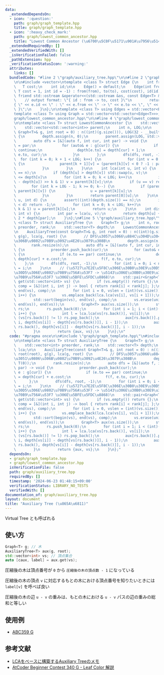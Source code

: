 ```yaml
---
data:
  _extendedDependsOn:
  - icon: ':question:'
    path: graph/graph_template.hpp
    title: graph/graph_template.hpp
  - icon: ':heavy_check_mark:'
    path: graph/lowest_common_ancestor.hpp
    title: "Lowest Common Ancestor (\u6700\u5C0F\u5171\u901A\u7956\u5148)"
  _extendedRequiredBy: []
  _extendedVerifiedWith: []
  _isVerificationFailed: false
  _pathExtension: hpp
  _verificationStatusIcon: ':warning:'
  attributes:
    links: []
  bundledCode: "#line 2 \"graph/auxiliary_tree.hpp\"\n\n#line 2 \"graph/graph_template.hpp\"\
    \n\n#include <vector>\ntemplate <class T> struct Edge {\n    int from, to;\n \
    \   T cost;\n    int id;\n\n    Edge() = default;\n    Edge(int from, int to,\
    \ T cost = 1, int id = -1) : from(from), to(to), cost(cost), id(id) {}\n\n   \
    \ friend std::ostream &operator<<(std::ostream &os, const Edge<T> &e) {\n    \
    \    // output format: \"{ id : from -> to, cost }\"\n        return os << \"\
    { \" << e.id << \" : \" << e.from << \" -> \" << e.to << \", \" << e.cost << \"\
    \ }\";\n    }\n};\n\ntemplate <class T> using Edges = std::vector<Edge<T>>;\n\
    template <class T> using Graph = std::vector<std::vector<Edge<T>>>;\n#line 2 \"\
    graph/lowest_common_ancestor.hpp\"\n\n#line 4 \"graph/lowest_common_ancestor.hpp\"\
    \n\ntemplate <class T> struct LowestCommonAncestor {\n    std::vector<int> depth;\n\
    \    std::vector<std::vector<int>> parent;\n    int n, LOG;\n\n    LowestCommonAncestor(const\
    \ Graph<T>& g, int root = 0) : n((int)(g.size())), LOG(32 - __builtin_clz(n))\
    \ {\n        depth.assign(n, 0);\n        parent.assign(LOG, std::vector<int>(n));\n\
    \        auto dfs = [&](auto f, int cur, int par) -> void {\n            parent[0][cur]\
    \ = par;\n            for (auto& e : g[cur]) {\n                if (e.to == par)\
    \ continue;\n                depth[e.to] = depth[cur] + 1;\n                f(f,\
    \ e.to, cur);\n            }\n        };\n        dfs(dfs, root, -1);\n      \
    \  for (int k = 0; k + 1 < LOG; k++) {\n            for (int v = 0; v < n; v++)\
    \ {\n                parent[k + 1][v] = (parent[k][v] < 0 ? -1 : parent[k][parent[k][v]]);\n\
    \            }\n        }\n    }\n\n    int lca(int u, int v) {\n        assert((int)(depth.size())\
    \ == n);\n        if (depth[u] > depth[v]) std::swap(u, v);\n        // depth[u]\
    \ <= depth[v]\n        for (int k = 0; k < LOG; k++)\n            if ((depth[v]\
    \ - depth[u]) >> k & 1) v = parent[k][v];\n\n        if (u == v) return u;\n \
    \       for (int k = LOG - 1; k >= 0; k--) {\n            if (parent[k][u] !=\
    \ parent[k][v]) {\n                u = parent[k][u];\n                v = parent[k][v];\n\
    \            }\n        }\n        return parent[0][u];\n    }\n\n    int level_ancestor(int\
    \ u, int d) {\n        assert((int)(depth.size()) == n);\n        if (depth[u]\
    \ < d) return -1;\n        for (int k = 0; k < LOG; k++)\n            if (d >>\
    \ k & 1) u = parent[k][u];\n        return u;\n    }\n\n    int distance(int u,\
    \ int v) {\n        int par = lca(u, v);\n        return depth[u] + depth[v] -\
    \ 2 * depth[par];\n    }\n};\n#line 5 \"graph/auxiliary_tree.hpp\"\n\ntemplate\
    \ <class T> struct AuxiliaryTree {\n    Graph<T> g;\n    int n, root;\n    std::vector<int>\
    \ preorder, rank;\n    std::vector<T> depth;\n    LowestCommonAncestor<T> lca;\n\
    \n    AuxiliaryTree(const Graph<T>& g, int root = 0) : n((int)(g.size())), root(root),\
    \ g(g), lca(g, root) {\n        // DFS\u3057\u3066\u884C\u304D\u304C\u3051\u9806\
    \u306B\u9802\u70B9\u3092\u4E26\u3079\u308B\n        depth.assign(n, T(0));\n \
    \       rank.resize(n);\n        auto dfs = [&](auto f, int cur, int par) -> void\
    \ {\n            preorder.push_back(cur);\n            for (auto& e : g[cur])\
    \ {\n                if (e.to == par) continue;\n                depth[e.to] =\
    \ depth[cur] + e.cost;\n                f(f, e.to, cur);\n            }\n    \
    \    };\n        dfs(dfs, root, -1);\n        for (int i = 0; i < n; i++) rank[preorder[i]]\
    \ = i;\n    }\n\n    // (\u5727\u7E2E\u5F8C\u306E\u30B0\u30E9\u30D5, \u30B0\u30E9\
    \u30D5\u306E\u9802\u70B9\u756A\u53F7 -> \u5143\u306E\u30B0\u30E9\u30D5\u306E\u9802\
    \u70B9\u756A\u53F7 \u306E\u5BFE\u5FDC\u8868)\n    std::pair<Graph<T>, std::vector<int>>\
    \ get(std::vector<int> vs) {\n        if (vs.empty()) return {};\n        auto\
    \ comp = [&](int i, int j) -> bool { return rank[i] < rank[j]; };\n        std::sort(begin(vs),\
    \ end(vs), comp);\n        for (int i = 0, vslen = (int)(vs.size()); i + 1 < vslen;\
    \ i++) {\n            vs.emplace_back(lca.lca(vs[i], vs[i + 1]));\n        }\n\
    \        std::sort(begin(vs), end(vs), comp);\n        vs.erase(unique(begin(vs),\
    \ end(vs)), end(vs));\n        Graph<T> aux(vs.size());\n        std::vector<int>\
    \ rs;\n        rs.push_back(0);\n        for (int i = 1; i < (int)(vs.size());\
    \ i++) {\n            int l = lca.lca(vs[rs.back()], vs[i]);\n            while\
    \ (vs[rs.back()] != l) rs.pop_back();\n            aux[rs.back()].push_back(Edge(rs.back(),\
    \ i, depth[vs[i]] - depth[vs[rs.back()]], i - 1));\n            aux[i].push_back(Edge(i,\
    \ rs.back(), depth[vs[i]] - depth[vs[rs.back()]], i - 1));\n            rs.push_back(i);\n\
    \        }\n        return {aux, vs};\n    }\n};\n"
  code: "#pragma once\n\n#include \"graph/graph_template.hpp\"\n#include \"graph/lowest_common_ancestor.hpp\"\
    \n\ntemplate <class T> struct AuxiliaryTree {\n    Graph<T> g;\n    int n, root;\n\
    \    std::vector<int> preorder, rank;\n    std::vector<T> depth;\n    LowestCommonAncestor<T>\
    \ lca;\n\n    AuxiliaryTree(const Graph<T>& g, int root = 0) : n((int)(g.size())),\
    \ root(root), g(g), lca(g, root) {\n        // DFS\u3057\u3066\u884C\u304D\u304C\
    \u3051\u9806\u306B\u9802\u70B9\u3092\u4E26\u3079\u308B\n        depth.assign(n,\
    \ T(0));\n        rank.resize(n);\n        auto dfs = [&](auto f, int cur, int\
    \ par) -> void {\n            preorder.push_back(cur);\n            for (auto&\
    \ e : g[cur]) {\n                if (e.to == par) continue;\n                depth[e.to]\
    \ = depth[cur] + e.cost;\n                f(f, e.to, cur);\n            }\n  \
    \      };\n        dfs(dfs, root, -1);\n        for (int i = 0; i < n; i++) rank[preorder[i]]\
    \ = i;\n    }\n\n    // (\u5727\u7E2E\u5F8C\u306E\u30B0\u30E9\u30D5, \u30B0\u30E9\
    \u30D5\u306E\u9802\u70B9\u756A\u53F7 -> \u5143\u306E\u30B0\u30E9\u30D5\u306E\u9802\
    \u70B9\u756A\u53F7 \u306E\u5BFE\u5FDC\u8868)\n    std::pair<Graph<T>, std::vector<int>>\
    \ get(std::vector<int> vs) {\n        if (vs.empty()) return {};\n        auto\
    \ comp = [&](int i, int j) -> bool { return rank[i] < rank[j]; };\n        std::sort(begin(vs),\
    \ end(vs), comp);\n        for (int i = 0, vslen = (int)(vs.size()); i + 1 < vslen;\
    \ i++) {\n            vs.emplace_back(lca.lca(vs[i], vs[i + 1]));\n        }\n\
    \        std::sort(begin(vs), end(vs), comp);\n        vs.erase(unique(begin(vs),\
    \ end(vs)), end(vs));\n        Graph<T> aux(vs.size());\n        std::vector<int>\
    \ rs;\n        rs.push_back(0);\n        for (int i = 1; i < (int)(vs.size());\
    \ i++) {\n            int l = lca.lca(vs[rs.back()], vs[i]);\n            while\
    \ (vs[rs.back()] != l) rs.pop_back();\n            aux[rs.back()].push_back(Edge(rs.back(),\
    \ i, depth[vs[i]] - depth[vs[rs.back()]], i - 1));\n            aux[i].push_back(Edge(i,\
    \ rs.back(), depth[vs[i]] - depth[vs[rs.back()]], i - 1));\n            rs.push_back(i);\n\
    \        }\n        return {aux, vs};\n    }\n};"
  dependsOn:
  - graph/graph_template.hpp
  - graph/lowest_common_ancestor.hpp
  isVerificationFile: false
  path: graph/auxiliary_tree.hpp
  requiredBy: []
  timestamp: '2024-06-23 01:48:15+09:00'
  verificationStatus: LIBRARY_NO_TESTS
  verifiedWith: []
documentation_of: graph/auxiliary_tree.hpp
layout: document
title: "Auxiliary Tree (\u865A\u6811)"
---
```


Virtual Tree とも呼ばれる

## 使い方

```cpp
Graph<T> g; // 木
AuxiliaryTree<T> aux(g, root);
std::vector<int> vs; // 頂点集合
auto [caux, label] = aux.get(vs);
```

圧縮後の木は頂点番号が `0` から `圧縮後の木の頂点数 - 1` になっている

圧縮後の木の頂点 `v` に対応するもとの木における頂点番号を知りたいときには `label[v]` を呼べば良い

圧縮後の木の辺 `u - v` の重みは、もとの木における `u - v` パスの辺の重みの総和と等しい

## 使用例

- [ABC359 G](https://atcoder.jp/contests/abc359/submissions/54857051)

## 参考文献

- [LCAをベースに構築するAuxiliary Treeのメモ](https://smijake3.hatenablog.com/entry/2019/09/15/200200)
- [AtCoder Beginner Contest 340 G - Leaf Color 解説](https://atcoder.jp/contests/abc340/editorial/9249)
